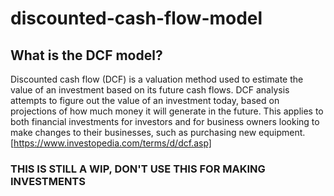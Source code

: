 # discounted-cash-flow-model

## What is the DCF model?
Discounted cash flow (DCF) is a valuation method used to estimate the value of an investment based on its future cash flows. DCF analysis attempts to figure out the value of an investment today, based on projections of how much money it will generate in the future. This applies to both financial investments for investors and for business owners looking to make changes to their businesses, such as purchasing new equipment. [https://www.investopedia.com/terms/d/dcf.asp]

### THIS IS STILL A WIP, DON'T USE THIS FOR MAKING INVESTMENTS
